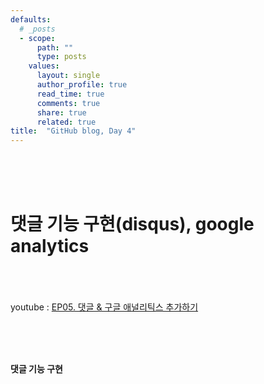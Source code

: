 ```yaml
---
defaults:
  # _posts
  - scope:
      path: ""
      type: posts
    values:
      layout: single
      author_profile: true
      read_time: true
      comments: true
      share: true
      related: true
title:  "GitHub blog, Day 4"
---
```

<br><br><br>

# 댓글 기능 구현(disqus), google analytics

<br><br><br>
youtube : [EP05. 댓글 & 구글 애널리틱스 추가하기](https://youtu.be/anXaW9xhgcU)

<br><br><br>

**댓글 기능 구현**

